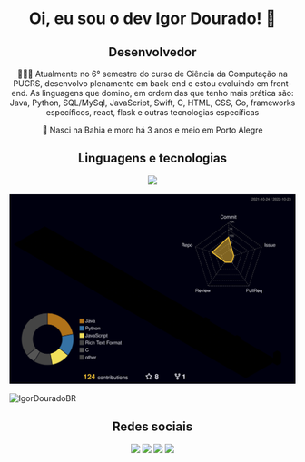 <h1 align="center"> Oi, eu sou o dev Igor Dourado! 👋</h1>
<h2 align="center"> Desenvolvedor </h2>

  <p align="center">🧑🏻‍💻 Atualmente no 6° semestre do curso de Ciência da Computação na PUCRS, desenvolvo plenamente em back-end e estou evoluindo em front-end. As linguagens que domino, em ordem das que tenho mais prática são: Java, Python, SQL/MySql, JavaScript, Swift, C, HTML, CSS, Go, frameworks específicos, react, flask e outras tecnologias específicas </p>
  <p align="center">📍 Nasci na Bahia e moro há 3 anos e meio em Porto Alegre</p>

  <h2 align="center">Linguagens e tecnologias</h2>
   <p align="center">
  <a href="https://skillicons.dev">
    <img src="https://skillicons.dev/icons?i=py,java,swift,js,html,css,react,mysql,go,c,git,figma&theme=light" />
  </a>
</p>

![](./profile-3d-contrib/profile-night-rainbow.svg)

<p align="left"> <img src="https://komarev.com/ghpvc/?username=IgorDouradoBR&label=Profile%20views&color=0e75b6&style=flat" alt="IgorDouradoBR" /> </p>

 <h2 align="center">Redes sociais</h2>
<div align="center"> 

  <a href="https://www.linkedin.com/in/igor-pereira-dourado-653748233/" target="_blank"><img src="https://img.shields.io/badge/-LinkedIn-%230077B5?style=for-the-badge&logo=linkedin&logoColor=white" target="_blank"></a> 
  <a href = "mailto:igor.d@edu.pucrs.br"><img src="https://img.shields.io/badge/Microsoft_Outlook-0078D4?style=for-the-badge&logo=microsoft-outlook&logoColor=white" target="_blank"></a>
  <a href="https://replit.com/@douradoigor?tab=repls" target="_blank"><img src="https://img.shields.io/badge/Replit-DD1200?style=for-the-badge&logo=Replit&logoColor=white" target="_blank"></a>
  <a href="https://www.instagram.com/igor_dourad0/" target="_blank"><img src="https://img.shields.io/badge/-Instagram-%23E4405F?style=for-the-badge&logo=instagram&logoColor=white" target="_blank"></a>
 
</div>

<!--
**IgorDouradoBR/IgorDouradoBR** is a ✨ _special_ ✨ repository because its `README.md` (this file) appears on your GitHub profile.

Here are some ideas to get you started:

- 🔭 I’m currently working on ...
- 🌱 I’m currently learning ...
- 👯 I’m looking to collaborate on ...
- 🤔 I’m looking for help with ...
- 💬 Ask me about ...
- 📫 How to reach me: ...
- 😄 Pronouns: ...
- ⚡ Fun fact: ...
-->
